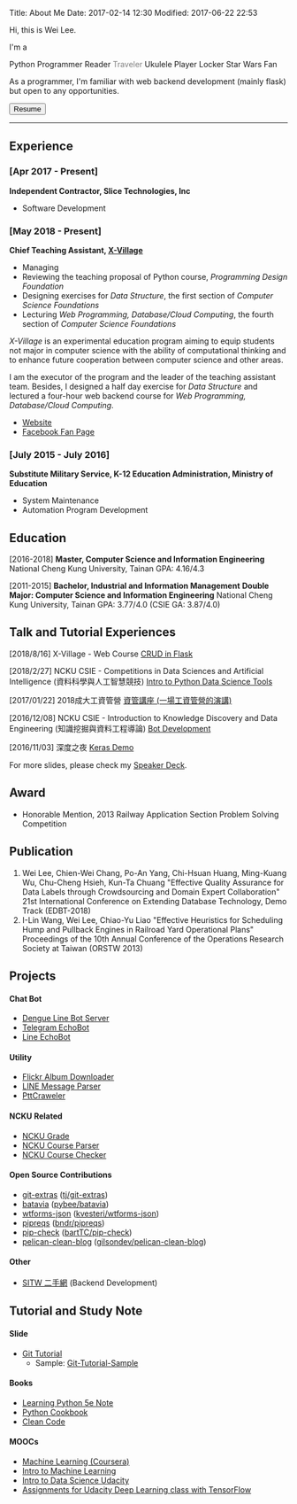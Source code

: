 Title: About Me
Date: 2017-02-14 12:30
Modified: 2017-06-22 22:53


Hi, this is Wei Lee.

I'm a
  
<i class="fab fa-2x fa-python"></i> Python Programmer
<i class="fas fa-2x fa-book"></i> Reader
<a href="https://www.flickr.com/photos/10280407@N02/" target="_blank" title="Flickr" style="color:gray; text-decoration: none;"><i class="fas fa-2x fa-camera"></i> Traveler</a>
<i class="fas fa-2x fa-music"></i> Ukulele Player
<i class="fas fa-2x fa-lock"></i> Locker
<i class="fab fa-2x fa-rebel"></i> Star Wars Fan

As a programmer, I'm familiar with web backend development (mainly flask) but open to any opportunities.

<a href="{filename}/static/resume.pdf"><button type="button" class="btn btn-default">Resume</button></a>

----
## Experience
### [Apr 2017 - Present]
**Independent Contractor, Slice Technologies, Inc**

* Software Development

### [May 2018 - Present]
**Chief Teaching Assistant, [X-Village](https://www.facebook.com/X-Village-423736361424301/?ref=br_rs)**

* Managing
* Reviewing the teaching proposal of Python course, *Programming Design Foundation*
* Designing exercises for *Data Structure*, the first section of *Computer Science Foundations*
* Lecturing *Web Programming, Database/Cloud Computing*, the fourth section of *Computer Science Foundations*

*X-Village* is an experimental education program aiming to equip students not major in computer science with the ability of computational thinking and to enhance future cooperation between computer science and other areas. 

I am the executor of the program and the leader of the teaching assistant team. Besides, I designed a half day exercise for *Data Structure* and lectured a four-hour web backend course for *Web Programming, Database/Cloud Computing*.
* [Website](https://sites.google.com/view/x-village/home?authuser=0)
* [Facebook Fan Page](https://www.facebook.com/X-Village-423736361424301/)

### [July 2015 - July 2016]
**Substitute Military Service, K-12 Education Administration, Ministry of Education**

*  System Maintenance
*  Automation Program Development

## Education
[2016-2018]
**Master, Computer Science and Information Engineering**
National Cheng Kung University, Tainan
GPA: 4.16/4.3

[2011-2015]
**Bachelor, Industrial and Information Management**
**Double Major: Computer Science and Information Engineering**
National Cheng Kung University, Tainan
GPA: 3.77/4.0 (CSIE GA: 3.87/4.0)


## Talk and Tutorial Experiences
[2018/8/16]
X-Village - Web Course
[CRUD in Flask](https://speakerdeck.com/leew/x-village-crud-in-flask)

[2018/2/27]
NCKU CSIE - Competitions in Data Sciences and Artificial Intelligence (資料科學與人工智慧競技)
[Intro to Python Data Science Tools](https://github.com/Lee-W/Intro_to_Python_Data_Science_Tools)

[2017/01/22]
2018成大工資管營
[資管講座 (一場工資管營的演講)](https://speakerdeck.com/leew/chang-gong-zi-guan-de-yan-jiang)

[2016/12/08]
NCKU CSIE - Introduction to Knowledge Discovery and Data Engineering (知識挖掘與資料工程導論)
[Bot Development](https://hackmd.io/p/HkW8LjRfl)

[2016/11/03]
深度之夜
[Keras Demo](https://github.com/Lee-W/Keras-Mnist-Example)

For more slides, please check my [Speaker Deck](https://speakerdeck.com/leew/x-village-crud-in-flask).

## Award
- Honorable Mention, 2013 Railway Application Section Problem Solving Competition

## Publication
1. Wei Lee, Chien-Wei Chang, Po-An Yang, Chi-Hsuan Huang, Ming-Kuang Wu, Chu-Cheng Hsieh, Kun-Ta Chuang "Effective Quality Assurance for Data Labels through Crowdsourcing and Domain Expert Collaboration" 21st International Conference on Extending Database Technology, Demo Track (EDBT-2018)
2. I-Lin Wang, Wei Lee,  Chiao-Yu Liao "Effective Heuristics for Scheduling Hump and Pullback Engines in Railroad Yard Operational Plans" Proceedings of the 10th Annual Conference of the Operations Research Society at Taiwan (ORSTW 2013)

## Projects
#### Chat Bot
* [Dengue Line Bot Server](https://github.com/NCKU-CCS/line_bot_server)
* [Telegram EchoBot](https://github.com/Lee-W/telegram_echobot)
* [Line EchoBot](https://github.com/Lee-W/line_echobot)

#### Utility
* [Flickr Album Downloader](https://github.com/Lee-W/Flickr_Album_Downloader)
* [LINE Message Parser](https://github.com/Lee-W/LineMessageParser)
* [PttCraweler](https://github.com/Lee-W/PttCrawler)

#### NCKU Related
* [NCKU Grade](https://github.com/Lee-W/NCKU_Grade)
* [NCKU Course Parser](https://github.com/Lee-W/nckucourseparser)
* [NCKU Course Checker](https://github.com/Lee-W/NCKU-course-checker)

#### Open Source Contributions
- [git-extras](https://github.com/Lee-W/git-extras) ([tj/git-extras](https://github.com/tj/git-extras))
- [batavia](https://github.com/Lee-W/batavia) ([pybee/batavia](https://github.com/pybee/batavia))
- [wtforms-json](https://github.com/Lee-W/wtforms-json) ([kvesteri/wtforms-json](https://github.com/kvesteri/wtforms-json))
- [pipreqs](https://github.com/Lee-W/pipreqs) ([bndr/pipreqs](https://github.com/bndr/pipreqs))
- [pip-check](https://github.com/Lee-W/pip-check) ([bartTC/pip-check](https://github.com/bartTC/pip-check))
- [pelican-clean-blog](https://github.com/Lee-W/pelican-clean-blog) ([gilsondev/pelican-clean-blog](https://github.com/gilsondev/pelican-clean-blog))

#### Other
- [SITW 二手網](http://sitw-trade.herokuapp.com) (Backend Development)

## Tutorial and Study Note
#### Slide
- [Git Tutorial](https://github.com/Lee-W/git-tutorial)
    - Sample: [Git-Tutorial-Sample](https://github.com/Lee-W/Git-Tutorial-Sample)

#### Books
- [Learning Python 5e Note](https://github.com/Lee-W/Learning_Python)
- [Python Cookbook](https://github.com/Lee-W/Python_Cookbook)
- [Clean Code](https://lee-w.gitbooks.io/clean-code/content/)

#### MOOCs
- [Machine Learning (Coursera)](https://github.com/Lee-W/Machine-Learning-Coursera)
- [Intro to Machine Learning](https://github.com/Lee-W/Intro_to_Machine_Learning_Udacity)
- [Intro to Data Science Udacity](https://github.com/Lee-W/Intro_to_Data_Science_Udacity)
- [Assignments for Udacity Deep Learning class with TensorFlow](https://github.com/Lee-W/Deep-Learning-Udacity)
